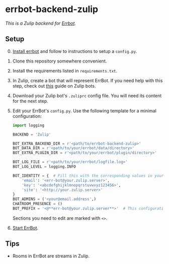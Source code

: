 # errbot-backend-zulip

*This is a Zulip backend for [Errbot](http://errbot.io/).*

Setup
-----

0. [Install errbot](http://errbot.io/en/latest/user_guide/setup.html)
   and follow to instructions to setup a `config.py`.

0. Clone this repository somewhere convenient.

0. Install the requirements listed in `requirements.txt`.

0. In Zulip, create a bot that will represent ErrBot. If you need help with this step, 
   check out [this](http://zulip.readthedocs.io/en/latest/bots-guide.html) guide on Zulip bots.

0. Download your Zulip bot's `.zuliprc` config file. You will need its content for the next step.

0. Edit your ErrBot's `config.py`. Use the following template for a minimal configuration:
   ```python
   import logging

   BACKEND = 'Zulip'

   BOT_EXTRA_BACKEND_DIR = r'<path/to/errbot-backend-zulip>'
   BOT_DATA_DIR = r'<path/to/your/errbot/data/directory>'
   BOT_EXTRA_PLUGIN_DIR = r'<path/to/your/errbot/plugin/directory>'

   BOT_LOG_FILE = r'<path/to/your/errbot/logfile.log>'
   BOT_LOG_LEVEL = logging.INFO

   BOT_IDENTITY = {  # Fill this with the corresponding values in your bot's `.zuliprc`
       'email': '<err-bot@your.zulip.server>',
       'key': '<abcdefghijklmnopqrstuvwxyz123456>',
       'site': '<http://your.zulip.server>'
   }
   BOT_ADMINS = ('<your@email.address',)
   CHATROOM_PRESENCE = ()
   BOT_PREFIX = '<@**err-bot@your.zulip.server**>'  # This configuration enables errbot to respond to @-mentions
   ```
   Sections you need to edit are marked with `<>`.

0. [Start ErrBot](http://errbot.io/en/latest/user_guide/setup.html#starting-the-daemon).

Tips
----

* Rooms in ErrBot are streams in Zulip.
